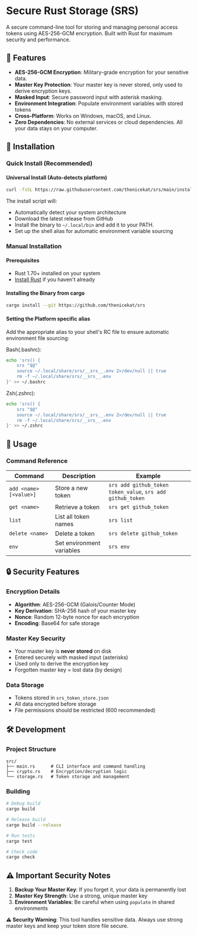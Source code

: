 # Secure Rust Storage (SRS)

A secure command-line tool for storing and managing personal access tokens using AES-256-GCM encryption. Built with Rust for maximum security and performance.

## 🔐 Features

- **AES-256-GCM Encryption**: Military-grade encryption for your sensitive data.
- **Master Key Protection**: Your master key is never stored, only used to derive encryption keys.
- **Masked Input**: Secure password input with asterisk masking.
- **Environment Integration**: Populate environment variables with stored tokens
- **Cross-Platform**: Works on Windows, macOS, and Linux.
- **Zero Dependencies**: No external services or cloud dependencies. All your data stays on your computer.

## 🚀 Installation

### Quick Install (Recommended)

#### Universal Install (Auto-detects platform)

```bash
curl -fsSL https://raw.githubusercontent.com/thenicekat/srs/main/install.sh | bash
```

The install script will:

- Automatically detect your system architecture
- Download the latest release from GitHub
- Install the binary to `~/.local/bin` and add it to your PATH.
- Set up the shell alias for automatic environment variable sourcing

### Manual Installation

#### Prerequisites

- Rust 1.70+ installed on your system
- [Install Rust](https://rustup.rs/) if you haven't already

#### Installing the Binary from cargo

```bash
cargo install --git https://github.com/thenicekat/srs
```

#### Setting the Platform specific alias

Add the appropriate alias to your shell's RC file to ensure automatic environment file sourcing:

Bash(.bashrc):

```bash
echo 'srs() {
    srs "$@"
    source ~/.local/share/srs/__srs__.env 2>/dev/null || true
    rm -f ~/.local/share/srs/__srs__.env
}' >> ~/.bashrc
```

Zsh(.zshrc):

```bash
echo 'srs() {
    srs "$@"
    source ~/.local/share/srs/__srs__.env 2>/dev/null || true
    rm -f ~/.local/share/srs/__srs__.env
}' >> ~/.zshrc
```

## 📖 Usage

### Command Reference

| Command                | Description               | Example                                                    |
| ---------------------- | ------------------------- | ---------------------------------------------------------- |
| `add <name> [<value>]` | Store a new token         | `srs add github_token token_value`, `srs add github_token` |
| `get <name>`           | Retrieve a token          | `srs get github_token`                                     |
| `list`                 | List all token names      | `srs list`                                                 |
| `delete <name>`        | Delete a token            | `srs delete github_token`                                  |
| `env`                  | Set environment variables | `srs env`                                                  |

## 🔒 Security Features

### Encryption Details

- **Algorithm**: AES-256-GCM (Galois/Counter Mode)
- **Key Derivation**: SHA-256 hash of your master key
- **Nonce**: Random 12-byte nonce for each encryption
- **Encoding**: Base64 for safe storage

### Master Key Security

- Your master key is **never stored** on disk
- Entered securely with masked input (asterisks)
- Used only to derive the encryption key
- Forgotten master key = lost data (by design)

### Data Storage

- Tokens stored in `srs_token_store.json`
- All data encrypted before storage
- File permissions should be restricted (600 recommended)

## 🛠️ Development

### Project Structure

```
src/
├── main.rs      # CLI interface and command handling
├── crypto.rs    # Encryption/decryption logic
└── storage.rs   # Token storage and management
```

### Building

```bash
# Debug build
cargo build

# Release build
cargo build --release

# Run tests
cargo test

# Check code
cargo check
```

## ⚠️ Important Security Notes

1. **Backup Your Master Key**: If you forget it, your data is permanently lost
2. **Master Key Strength**: Use a strong, unique master key
3. **Environment Variables**: Be careful when using `populate` in shared environments

**⚠️ Security Warning**: This tool handles sensitive data. Always use strong master keys and keep your token store file secure.

<!--- P.S. This README is AI Generated. -->
